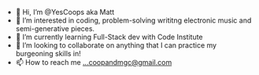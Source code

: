 - 👋 Hi, I’m @YesCoops aka Matt
- 👀 I’m interested in coding, problem-solving writitng electronic music and semi-generative pieces. 
- 🌱 I’m currently learning Full-Stack dev with Code Institute
- 💞️ I’m looking to collaborate on anything that I can practice my burgeoning skills in! 
- 📫 How to reach me ...coopandmgc@gmail.com

<!---
YesCoops/YesCoops is a ✨ special ✨ repository because its `README.md` (this file) appears on your GitHub profile.
You can click the Preview link to take a look at your changes.
--->
